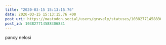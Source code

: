 ```yaml
---
title: "2020-03-15 15:13:15.76"
date: 2020-03-15 15:13:15.76 +00
post_uri: https://mastodon.social/users/gravely/statuses/103827714588306831
post_id: 103827714588306831
---
```

pancy nelosi


